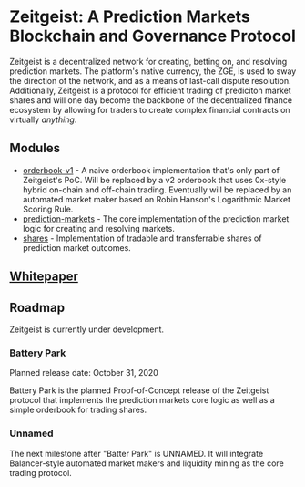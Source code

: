 # Zeitgeist: A Prediction Markets Blockchain and Governance Protocol

Zeitgeist is a decentralized network for creating, betting on, and resolving
prediction markets. The platform's native currency, the ZGE,
is used to sway the direction of the network, and as a means of last-call dispute
resolution. Additionally, Zeitgeist is a protocol for efficient trading of prediciton
market shares and will one day become the backbone of the decentralized finance ecosystem
by allowing for traders to create complex financial contracts on virtually _anything_.

## Modules

- [orderbook-v1](./zrml/orderbook-v1) - A naive orderbook implementation that's
  only part of Zeitgeist's PoC. Will be replaced by a v2 orderbook that uses 0x-style
  hybrid on-chain and off-chain trading. Eventually will be replaced by an automated
  market maker based on Robin Hanson's Logarithmic Market Scoring Rule.
- [prediction-markets](./zrml/prediction-markets) - The core implementation of the
  prediction market logic for creating and resolving markets.
- [shares](./zrml/shares) - Implementation of tradable and transferrable shares of
  prediction market outcomes.

## [Whitepaper](./zeitgeist.md)

## Roadmap

Zeitgeist is currently under development.

### Battery Park

Planned release date: October 31, 2020

Battery Park is the planned Proof-of-Concept release of the Zeitgeist protocol
that implements the prediction markets core logic as well as a simple orderbook
for trading shares.

### Unnamed

The next milestone after "Batter Park" is UNNAMED. It will integrate Balancer-style
automated market makers and liquidity mining as the core trading protocol.

